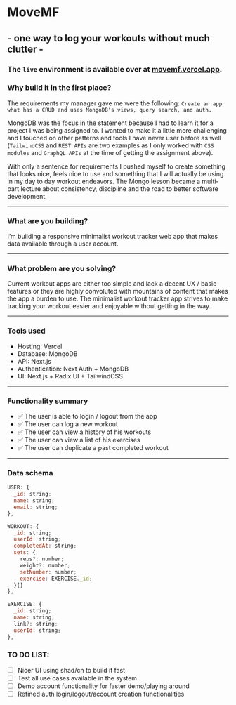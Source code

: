 # MoveMF

## - one way to log your workouts without much clutter -

### The `live` environment is available over at [movemf.vercel.app](https://movemf.vercel.app 'MoveMF - Get a move on!').

### Why build it in the first place?

The requirements my manager gave me were the following: `Create an app what has a CRUD and uses MongoDB's views, query search, and auth.`

MongoDB was the focus in the statement because I had to learn it for a project I was being assigned to. I wanted to make it a little more challenging and I touched on other patterns and tools I have never user before as well (`TailwindCSS` and `REST APIs` are two examples as I only worked with `CSS modules` and `GraphQL APIs` at the time of getting the assignment above).

With only a sentence for requirements I pushed myself to create something that looks nice, feels nice to use and something that I will actually be using in my day to day workout endeavors. The Mongo lesson became a multi-part lecture about consistency, discipline and the road to better software development.

---

### What are you building?

I’m building a responsive minimalist workout tracker web app that makes data available through a user account.

---

### What problem are you solving?

Current workout apps are either too simple and lack a decent UX / basic features or they are highly convoluted with mountains of content that makes the app a burden to use. The minimalist workout tracker app strives to make tracking your workout easier and enjoyable without getting in the way.

---

### Tools used

- Hosting: Vercel
- Database: MongoDB
- API: Next.js
- Authentication: Next Auth + MongoDB
- UI: Next.js + Radix UI + TailwindCSS

---

### Functionality summary

- ✅ The user is able to login / logout from the app
- ✅ The user can log a new workout
- ✅ The user can view a history of his workouts
- ✅ The user can view a list of his exercises
- ✅ The user can duplicate a past completed workout

---

### Data schema

```javascript
USER: {
  _id: string;
  name: string;
  email: string;
},

WORKOUT: {
  _id: string;
  userId: string;
  completedAt: string;
  sets: {
    reps?: number;
    weight?: number;
    setNumber: number;
    exercise: EXERCISE._id;
  }[]
},

EXERCISE: {
  _id: string;
  name: string;
  link?: string;
  userId: string;
},
```

### TO DO LIST:

- [ ] Nicer UI using shad/cn to build it fast
- [ ] Test all use cases available in the system
- [ ] Demo account functionality for faster demo/playing around
- [ ] Refined auth login/logout/account creation functionalities
